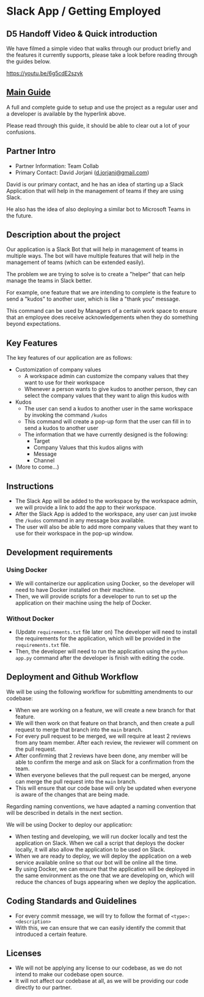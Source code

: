 # Slack App / Getting Employed

## D5 Handoff Video & Quick introduction

We have filmed a simple video that walks through our product briefly and the features it currently supports, please take a look before reading through the guides below. 

https://youtu.be/6g5cdE2szyk

## [Main Guide](developer-guide/main-guide.md)

A full and complete guide to setup and use the project as a regular user and a developer is available by the hyperlink above. 

Please read through this guide, it should be able to clear out a lot of your confusions.

## Partner Intro

[//]: # (* Include the names, emails, titles, primary or secondary point of contact at the partner organization)
[//]: # (* Provide a short description about the partner organization. &#40;2-4 lines&#41;)

- Partner Information: Team Collab
- Primary Contact: David Jorjani (d.jorjani@gmail.com)

David is our primary contact, and he has an idea of starting up a Slack Application that will help in the management of teams if they are using Slack. 

He also has the idea of also deploying a similar bot to Microsoft Teams in the future. 

## Description about the project

[//]: # (* Provide a high-level description of your application and it's value from an end-user's perspective)
[//]: # (* What is the problem you're trying to solve? Is there any context required to understand **why** the application solves this problem?)

Our application is a Slack Bot that will help in management of teams in multiple ways. The bot will have multiple features that will help in the management of teams (which can be extended easily). 

The problem we are trying to solve is to create a "helper" that can help manage the teams in Slack better. 

For example, one feature that we are intending to complete is the feature to send a "kudos" to another user, which is like a "thank you" message. 

This command can be used by Managers of a certain work space to ensure that an employee does receive acknowledgements when they do something beyond expectations.

## Key Features

[//]: # (* Describe the key features in the application that the user can access.)
[//]: # (* Provide a breakdown or detail for each feature.)
[//]: # (* This section will be used to assess the value of the features built)

The key features of our application are as follows:

- Customization of company values
  - A workspace admin can customize the company values that they want to use for their workspace
  - Whenever a person wants to give kudos to another person, they can select the company values that they want to align this kudos with
- Kudos
  - The user can send a kudos to another user in the same workspace by invoking the command `/kudos`
  - This command will create a pop-up form that the user can fill in to send a kudos to another user
  - The information that we have currently designed is the following: 
    - Target
    - Company Values that this kudos aligns with
    - Message
    - Channel
- (More to come...)

## Instructions

[//]: # (* Clear instructions for how to use the application from the end-user's perspective)
[//]: # (* How do you access it? For example: Are accounts pre-created or does a user register? Where do you start? etc. )
[//]: # (* Provide clear steps for using each feature described in the previous section.)
[//]: # (* This section is critical to testing your application and must be done carefully and thoughtfully.)

- The Slack App will be added to the workspace by the workspace admin, we will provide a link to add the app to their workspace. 
- After the Slack App is added to the workspace, any user can just invoke the `/kudos` command in any message box available. 
- The user will also be able to add more company values that they want to use for their workspace in the pop-up window.
 
## Development requirements

[//]: # (* What are the technical requirements for a developer to set up on their machine or server &#40;e.g. OS, libraries, etc.&#41;?)
[//]: # (* Briefly describe instructions for setting up and running the application. You should address this part like how one would expect a README doc of real-world deployed application would be.)
[//]: # (* You can see this [example]&#40;https://github.com/alichtman/shallow-backup#readme&#41; to get started.)

### Using Docker
- We will containerize our application using Docker, so the developer will need to have Docker installed on their machine.
- Then, we will provide scripts for a developer to run to set up the application on their machine using the help of Docker.

### Without Docker
- (Update `requirements.txt` file later on) The developer will need to install the requirements for the application, which will be provided in the `requirements.txt` file.
- Then, the developer will need to run the application using the `python app.py` command after the developer is finish with editing the code.

## Deployment and Github Workflow

[//]: # (Describe your Git/GitHub workflow. Essentially, we want to understand how your team members share codebase, avoid conflicts and deploys the application.)

[//]: # (* Be concise, yet precise. For example, "we use pull-requests" is not a precise statement since it leaves too many open questions - Pull-requests from where to where? Who reviews the pull-requests? Who is responsible for merging them? etc.)
[//]: # (* If applicable, specify any naming conventions or standards you decide to adopt.)
[//]: # (* Describe your overall deployment process from writing code to viewing a live application)
[//]: # (* What deployment tool&#40;s&#41; are you using? And how?)
[//]: # (* Don't forget to **briefly justify why** you chose this workflow or particular aspects of it!)

We will be using the following workflow for submitting amendments to our codebase:
- When we are working on a feature, we will create a new branch for that feature.
- We will then work on that feature on that branch, and then create a pull request to merge that branch into the `main` branch.
- For every pull request to be merged, we will require at least 2 reviews from any team member. After each review, the reviewer will comment on the pull request. 
- After confirming that 2 reviews have been done, any member will be able to confirm the merge and ask on Slack for a confirmation from the team.
- When everyone believes that the pull request can be merged, anyone can merge the pull request into the `main` branch.
- This will ensure that our code base will only be updated when everyone is aware of the changes that are being made.

Regarding naming conventions, we have adapted a naming convention that will be described in details in the next section. 

We will be using Docker to deploy our application:
- When testing and developing, we will run docker locally and test the application on Slack. When we call a script that deploys the docker locally, it will also allow the application to be used on Slack.
- When we are ready to deploy, we will deploy the application on a web service available online so that our bot will be online all the time.
- By using Docker, we can ensure that the application will be deployed in the same environment as the one that we are developing on, which will reduce the chances of bugs appearing when we deploy the application.


## Coding Standards and Guidelines

[//]: # (Keep this section brief, a maximum of 2-3 lines. You would want to read through this [article]&#40;https://www.geeksforgeeks.org/coding-standards-and-guidelines/&#41; to get more context about what this section is for before attempting to answer.)
[//]: # (* These are 2 optional resources that you might want to go through: [article with High level explanation]&#40;https://blog.codacy.com/coding-standards-what-are-they-and-why-do-you-need-them/&#41; and [this article with Detailed Explanation]&#40;https://google.github.io/styleguide/&#41;)

- For every commit message, we will try to follow the format of `<type>: <description>` 
- With this, we can ensure that we can easily identify the commit that introduced a certain feature. 

## Licenses 

[//]: # (Keep this section as brief as possible. You may read this [Github article]&#40;https://help.github.com/en/github/creating-cloning-and-archiving-repositories/licensing-a-repository&#41; for a start.)
[//]: # ( * What type of license will you apply to your codebase? And why?)
[//]: # ( * What affect does it have on the development and use of your codebase?)

- We will not be applying any license to our codebase, as we do not intend to make our codebase open source.
- It will not affect our codebase at all, as we will be providing our code directly to our partner.
